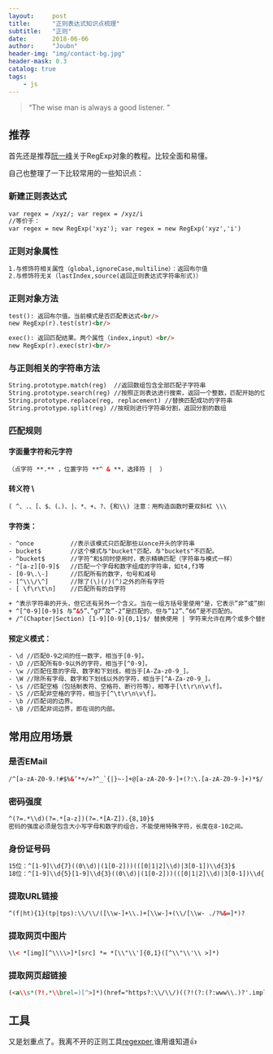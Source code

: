 ```yaml
---
layout:     post
title:      "正则表达式知识点梳理"
subtitle:   "正则"
date:       2018-06-06
author:     "Joubn"
header-img: "img/contact-bg.jpg"
header-mask: 0.3
catalog: true
tags:
    - js
---
```


> “The wise man is always a good listener. ”

## 推荐

首先还是推荐[阮一峰](http://javascript.ruanyifeng.com/stdlib/regexp.html)关于RegExp对象的教程。比较全面和易懂。

自己也整理了一下比较常用的一些知识点：

### 新建正则表达式

```html
var regex = /xyz/; var regex = /xyz/i
//等价于：
var regex = new RegExp('xyz'); var regex = new RegExp('xyz','i')
```

### 正则对象属性

```html
1.与修饰符相关属性（global,ignoreCase,multiline）：返回布尔值
2.与修饰符无关（lastIndex,source(返回正则表达式字符串形式)）
```

### 正则对象方法

```html
test(): 返回布尔值。当前模式是否匹配表达式<br/>
new RegExp(r).test(str)<br/>

exec(): 返回匹配结果。两个属性（index,input）<br/>
new RegExp(r).exec(str)<br/>
```

### 与正则相关的字符串方法

```html
String.prototype.match(reg)  //返回数组包含全部匹配子字符串
String.prototype.search(reg) //按照正则表达进行搜索，返回一个整数，匹配开始的位置
String.prototype.replace(reg, replacement) //替换匹配成功的字符串
String.prototype.split(reg) //按规则进行字符串分割，返回分割的数组
```

### 匹配规则

#### 字面量字符和元字符
```html
（点字符 **.** ，位置字符 **^ & **，选择符 |  ）
```

#### 转义符 \
```html
( ^、.、[、$、(、)、|、*、+、?、{和\\) 注意：用构造函数时要双斜杠 \\\
```
#### 字符类：

```html
- ^once          //表示该模式只匹配那些以once开头的字符串
- bucket$        //这个模式与"bucket"匹配，与"buckets"不匹配。
- ^bucket$       //字符^和$同时使用时，表示精确匹配（字符串与模式一样）
- ^[a-z][0-9]$   //匹配一个字母和数字组成的字符串，如t4,f3等
- [0-9\.\-]      //匹配所有的数字，句号和减号 
- [^\\\/\^]      //除了(\)(/)(^)之外的所有字符
- [ \f\r\t\n]    //匹配所有的白字符
```

```html
+ ^表示字符串的开头，但它还有另外一个含义。当在一组方括号里使用^是，它表示”非”或”排除”的意思，常常用来剔除某个字符。 
+ ^[^0-9][0-9]$ 与”&5”、”g7”及”-2”是匹配的，但与”12”、”66”是不匹配的。
+ /^(Chapter|Section) [1-9][0-9]{0,1}$/ 替换使用 | 字符来允许在两个或多个替换选项之间进行选择
```

#### 预定义模式：

```html
- \d //匹配0-9之间的任一数字，相当于[0-9]。
- \D //匹配所有0-9以外的字符，相当于[^0-9]。
- \w //匹配任意的字母、数字和下划线，相当于[A-Za-z0-9_]。
- \W //除所有字母、数字和下划线以外的字符，相当于[^A-Za-z0-9_]。
- \s //匹配空格（包括制表符、空格符、断行符等），相等于[\t\r\n\v\f]。
- \S //匹配非空格的字符，相当于[^\t\r\n\v\f]。
- \b //匹配词的边界。
- \B //匹配非词边界，即在词的内部。
```

## 常用应用场景

### 是否EMail

```html
/^[a-zA-Z0-9.!#$%&’*+/=?^_`{|}~-]+@[a-zA-Z0-9-]+(?:\.[a-zA-Z0-9-]+)*$/
```

### 密码强度

```html
^(?=.*\\d)(?=.*[a-z])(?=.*[A-Z]).{8,10}$
密码的强度必须是包含大小写字母和数字的组合，不能使用特殊字符，长度在8-10之间。
```

### 身份证号码

```html
15位：^[1-9]\\d{7}((0\\d)|(1[0-2]))(([0|1|2]\\d)|3[0-1])\\d{3}$
18位：^[1-9]\\d{5}[1-9]\\d{3}((0\\d)|(1[0-2]))(([0|1|2]\\d)|3[0-1])\\d{3}([0-9]|X)$
```

### 提取URL链接

```html
^(f|ht){1}(tp|tps):\\/\\/([\\w-]+\\.)+[\\w-]+(\\/[\\w- ./?%&=]*)?
```

### 提取网页中图片

```html
\\< *[img][^\\\\>]*[src] *= *[\\"\\']{0,1}([^\\"\\'\\ >]*)
```

### 提取网页超链接

```html
(<a\\s*(?!.*\\brel=)[^>]*)(href="https?:\\/\\/)((?!(?:(?:www\\.)?'.implode('|(?:www\\.)?', $follow_list).'))[^"]+)"((?!.*\\brel=)[^>]*)(?:[^>]*)>
```

## 工具

又是划重点了。我离不开的正则工具[regexper](https://regexper.com/#%2F%5Ejoubn%24%2F),谁用谁知道👍